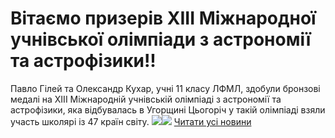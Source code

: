 
# Вітаємо призерів ХІІІ Міжнародної учнівської олімпіади з астрономії та астрофізики!!
Павло Гілей та Олександр Кухар, учні 11 класу ЛФМЛ, здобули бронзові медалі на ХІІІ Міжнародній учнівській олімпіаді з астрономії та астрофізики, яка відбувалась в Угорщині
Цьогоріч у такій олімпіаді взяли участь школярі із 47 країн світу.
![](/images/вітаємо-призерів-хііі-міжнародної-учнівської-олімпіади-з/astr_2019.jpg)![](/images/вітаємо-призерів-хііі-міжнародної-учнівської-олімпіади-з/astr_2019.jpg)
[Читати усі новини](/news)
       